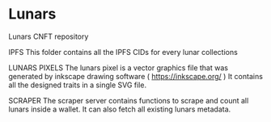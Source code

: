 # Lunars
Lunars CNFT repository

IPFS
This folder contains all the IPFS CIDs for every lunar collections

LUNARS PIXELS
The lunars pixel is a vector graphics file that was generated by inkscape drawing software ( https://inkscape.org/ )
It contains all the designed traits in a single SVG file.

SCRAPER
The scraper server contains functions to scrape and count all lunars inside a wallet. It can also fetch all existing lunars metadata.
